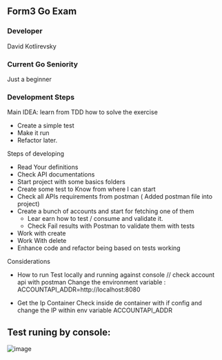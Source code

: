 
## Form3 Go Exam

### Developer

David Kotlirevsky

### Current Go Seniority

Just a beginner


### Development Steps

Main IDEA: learn from TDD how to solve the exercise
* Create a simple test
* Make it run 
* Refactor later.


Steps of developing
* Read Your definitions
* Check API documentations
* Start project with some basics folders
* Create some test to Know from where I can start
* Check all APIs requirements from postman ( Added postman file into project)
* Create a bunch of accounts and start for fetching one of them
  * Lear earn how to test / consume and validate it.  
  * Check Fail results with Postman to validate them with tests
* Work with create
* Work With delete
* Enhance code and refactor being based on tests working

 
Considerations
* How to run Test locally and running against console // check account api with postman
Change the environment variable :
ACCOUNTAPI_ADDR=http://localhost:8080

* Get the Ip Container
Check inside de container with if config and change the IP within env variable 
ACCOUNTAPI_ADDR 

## Test runing by console:
![image](https://user-images.githubusercontent.com/1593856/204144212-68d48ce6-8653-4492-8987-b483b94b7e84.png)


